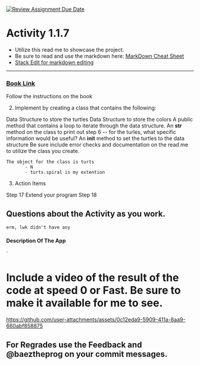 [![Review Assignment Due Date](https://classroom.github.com/assets/deadline-readme-button-22041afd0340ce965d47ae6ef1cefeee28c7c493a6346c4f15d667ab976d596c.svg)](https://classroom.github.com/a/K3waziIG)
# Activity 1.1.7

* Utilize this read me to showcase the project.
* Be sure to read and use the markdown here:
[MarkDown Cheat Sheet](https://github.com/adam-p/markdown-here/wiki/Markdown-Cheatsheet)
* [Stack Edit for markdown editing](https://stackedit.io)

---




### [Book Link](https://pltw.read.inkling.com/a/b/5310c007377c46e28d745961310f0c2e/p/88fb6ad306ee44d0b055d9008ace8e80)
Follow the instructions on the book

2. Implement by creating a class that contains the following:

Data Structure to store the turtles
Data Structure to store the colors
A public method that contains a loop to iterate through the data structure.
An __str__ method on the class to print out step 6 -- for the turles, what specific information would be useful?
An __init__ method to set the turtles to the data structure
Be sure include error checks and documentation on the read me to utilize the class you create.

```
The object for the class is turts
       - N
       - turts.spiral is my extention
```
 

3. Action Items

Step 17 Extend your program
Step 18 

## Questions about the Activity as you work. 
```
erm, lwk didn't have any
```
#### Description Of The App 

`
# Include a video of the result of the code at speed 0 or Fast. Be sure to make it available for me to see.


https://github.com/user-attachments/assets/0c12eda9-5909-411a-8aa9-660abf858875



## For Regrades use the Feedback and @baeztheprog on your commit messages.
